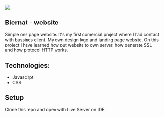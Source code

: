 ![](https://github.com/Dzejkoo/www-biiernat-pl/blob/master/img/github/biernat-wyko%C5%84czenia-wn%C4%99trz-page.png?raw=true)

## Biernat - website

Simple one page website. It's my first comercial project where I had contact with bussines client. My own design logo and landing page website. On this project I have learned how put website to own server, how generete SSL and how protocol HTTP works. 

## Technologies:

- Javascirpt
- CSS

## Setup 

Clone this repo and open with Live Server on IDE. 